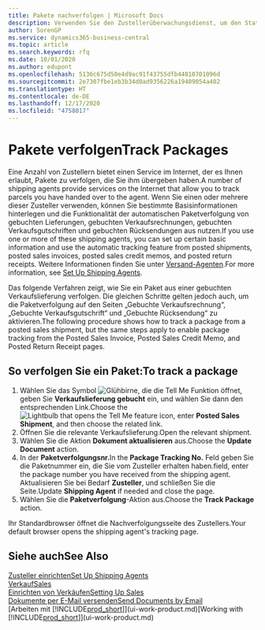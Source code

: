 ```yaml
---
title: Pakete nachverfolgen | Microsoft Docs
description: Verwenden Sie den Zustellerüberwachungsdienst, um den Status einer Lieferung anzuzeigen.
author: SorenGP
ms.service: dynamics365-business-central
ms.topic: article
ms.search.keywords: rfq
ms.date: 10/01/2020
ms.author: edupont
ms.openlocfilehash: 5136c675d50e4d9ac91f43755dfb44810701096d
ms.sourcegitcommit: 2e7307fbe1eb3b34d0ad9356226a19409054a402
ms.translationtype: HT
ms.contentlocale: de-DE
ms.lasthandoff: 12/17/2020
ms.locfileid: "4758017"
---
```

# <a name="track-packages"></a><span data-ttu-id="ebb43-103">Pakete verfolgen</span><span class="sxs-lookup"><span data-stu-id="ebb43-103">Track Packages</span></span>

<span data-ttu-id="ebb43-104">Eine Anzahl von Zustellern bietet einen Service im Internet, der es Ihnen erlaubt, Pakete zu verfolgen, die Sie ihm übergeben haben.</span><span class="sxs-lookup"><span data-stu-id="ebb43-104">A number of shipping agents provide services on the Internet that allow you to track parcels you have handed over to the agent.</span></span> <span data-ttu-id="ebb43-105">Wenn Sie einen oder mehrere dieser Zusteller verwenden, können Sie bestimmte Basisinformationen hinterlegen und die Funktionalität der automatischen Paketverfolgung von gebuchten Lieferungen, gebuchten Verkaufsrechnungen, gebuchten Verkaufsgutschriften und gebuchten Rücksendungen aus nutzen.</span><span class="sxs-lookup"><span data-stu-id="ebb43-105">If you use one or more of these shipping agents, you can set up certain basic information and use the automatic tracking feature from posted shipments, posted sales invoices, posted sales credit memos, and posted return receipts.</span></span> <span data-ttu-id="ebb43-106">Weitere Informationen finden Sie unter [Versand-Agenten](sales-how-to-set-up-shipping-agents.md).</span><span class="sxs-lookup"><span data-stu-id="ebb43-106">For more information, see [Set Up Shipping Agents](sales-how-to-set-up-shipping-agents.md).</span></span>  

<span data-ttu-id="ebb43-107">Das folgende Verfahren zeigt, wie Sie ein Paket aus einer gebuchten Verkaufslieferung verfolgen. Die gleichen Schritte gelten jedoch auch, um die Paketverfolgung auf den Seiten „Gebuchte Verkaufsrechnung“, „Gebuchte Verkaufsgutschrift“ und „Gebuchte Rücksendung“ zu aktivieren.</span><span class="sxs-lookup"><span data-stu-id="ebb43-107">The following procedure shows how to track a package from a posted sales shipment, but the same steps apply to enable package tracking from the Posted Sales Invoice, Posted Sales Credit Memo, and Posted Return Receipt pages.</span></span>  

## <a name="to-track-a-package"></a><span data-ttu-id="ebb43-108">So verfolgen Sie ein Paket:</span><span class="sxs-lookup"><span data-stu-id="ebb43-108">To track a package</span></span>

1. <span data-ttu-id="ebb43-109">Wählen Sie das Symbol ![Glühbirne, die die Tell Me Funktion öffnet](media/ui-search/search_small.png "Was möchten Sie tun?"), geben Sie **Verkaufslieferung gebucht** ein, und wählen Sie dann den entsprechenden Link.</span><span class="sxs-lookup"><span data-stu-id="ebb43-109">Choose the ![Lightbulb that opens the Tell Me feature](media/ui-search/search_small.png "Tell me what you want to do") icon, enter **Posted Sales Shipment**, and then choose the related link.</span></span>
2. <span data-ttu-id="ebb43-110">Öffnen Sie die relevante Verkaufslieferung.</span><span class="sxs-lookup"><span data-stu-id="ebb43-110">Open the relevant shipment.</span></span>
3. <span data-ttu-id="ebb43-111">Wählen Sie die Aktion **Dokument aktualisieren** aus.</span><span class="sxs-lookup"><span data-stu-id="ebb43-111">Choose the **Update Document** action.</span></span>
4. <span data-ttu-id="ebb43-112">In der **Paketverfolgungsnr.**</span><span class="sxs-lookup"><span data-stu-id="ebb43-112">In the **Package Tracking No.**</span></span> <span data-ttu-id="ebb43-113">Feld geben Sie die Paketnummer ein, die Sie vom Zusteller erhalten haben.</span><span class="sxs-lookup"><span data-stu-id="ebb43-113">field, enter the package number you have received from the shipping agent.</span></span> <span data-ttu-id="ebb43-114">Aktualisieren Sie bei Bedarf **Zusteller**, und schließen Sie die Seite.</span><span class="sxs-lookup"><span data-stu-id="ebb43-114">Update **Shipping Agent** if needed and close the page.</span></span>
5. <span data-ttu-id="ebb43-115">Wählen Sie die **Paketverfolgung**-Aktion aus.</span><span class="sxs-lookup"><span data-stu-id="ebb43-115">Choose the **Track Package** action.</span></span>

<span data-ttu-id="ebb43-116">Ihr Standardbrowser öffnet die Nachverfolgungsseite des Zustellers.</span><span class="sxs-lookup"><span data-stu-id="ebb43-116">Your default browser opens the shipping agent's tracking page.</span></span>

## <a name="see-also"></a><span data-ttu-id="ebb43-117">Siehe auch</span><span class="sxs-lookup"><span data-stu-id="ebb43-117">See Also</span></span>

[<span data-ttu-id="ebb43-118">Zusteller einrichten</span><span class="sxs-lookup"><span data-stu-id="ebb43-118">Set Up Shipping Agents</span></span>](sales-how-to-set-up-shipping-agents.md)  
[<span data-ttu-id="ebb43-119">Verkauf</span><span class="sxs-lookup"><span data-stu-id="ebb43-119">Sales</span></span>](sales-manage-sales.md)  
[<span data-ttu-id="ebb43-120">Einrichten von Verkäufen</span><span class="sxs-lookup"><span data-stu-id="ebb43-120">Setting Up Sales</span></span>](sales-setup-sales.md)  
[<span data-ttu-id="ebb43-121">Dokumente per E-Mail versenden</span><span class="sxs-lookup"><span data-stu-id="ebb43-121">Send Documents by Email</span></span>](ui-how-send-documents-email.md)  
<span data-ttu-id="ebb43-122">[Arbeiten mit [!INCLUDE[prod_short](includes/prod_short.md)]](ui-work-product.md)</span><span class="sxs-lookup"><span data-stu-id="ebb43-122">[Working with [!INCLUDE[prod_short](includes/prod_short.md)]](ui-work-product.md)</span></span>
